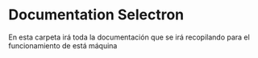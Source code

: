 # Documentation Selectron
En esta carpeta irá toda la documentación que se irá recopilando para el funcionamiento de está máquina

